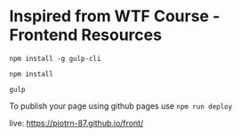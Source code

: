 # Inspired from WTF Course - Frontend Resources

`npm install -g gulp-cli`

`npm install`

`gulp`

To publish your page using github pages use `npm run deploy`

live: https://piotrn-87.github.io/front/
